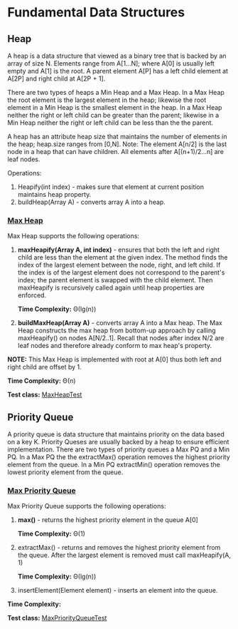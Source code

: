 # Fundamental Data Structures

## Heap
A heap is a data structure that viewed as a binary tree that is backed by an array of size N. 
Elements range from A[1...N]; where A[0] is usually left empty and A[1] is the root. A parent element A[P] has a 
left child element at A[2P] and right child at A[2P + 1]. 

There are two types of heaps a Min Heap and a Max Heap. In a Max Heap the root element is the largest element in the heap;
likewise the root element in a Min Heap is the smallest element in the heap. In a Max Heap neither the right or left
child can be greater than the parent; likewise in a Min Heap neither the right or left child can be less than the the parent.

A heap has an attribute heap size that maintains the number of elements in the heap; heap.size ranges from [0,N]. 
Note: The element A[n/2] is the last node in a heap that can have children. 
All elements after A[(n+1)/2...n] are leaf nodes. 

Operations: 
1) Heapify(int index) - makes sure that element at current position maintains heap property. 
2) buildHeap(Array A) - converts array A into a heap.  

### [Max Heap](https://github.com/matthewddiaz/Data-Structures/blob/master/src/com/matthewddiaz/datastructures/heap/MaxHeap.java)
Max Heap supports the following operations:

1) **maxHeapify(Array A, int index)** - ensures that both the left and right child are less than the element at the given index.
The method finds the index of the largest element between the node, right, and left child. If the index is of the largest
element does not correspond to the parent's index; the parent element is swapped with the child element. Then maxHeapify 
is recursively called again until heap properties are enforced.

    **Time Complexity:** Θ(lg(n))

2) **buildMaxHeap(Array A)** - converts array A into a Max heap. The Max Heap constructs the max heap from bottom-up approach
by calling maxHeapify() on nodes A[N/2..1]. Recall that nodes after index N/2 are leaf nodes and therefore already conform
to max heap's property.

**NOTE:** This Max Heap is implemented with root at A[0] thus both left and right child
are offset by 1.

   **Time Complexity:** Θ(n)

**Test class:** [MaxHeapTest](https://github.com/matthewddiaz/Data-Structures/blob/master/test/com/matthewddiaz/datastructures/queue/MaxHeapTest.java)

## Priority Queue
A priority queue is data structure that maintains priority on the data  based on a key K. Priority Queses are usually backed by 
a heap to ensure efficient implementation. There are two types of priority queues a Max PQ and a Min PQ. In a Max PQ the 
the extractMax() operation removes the highest priority element from the queue. In a Min PQ extractMin() operation removes the 
lowest priority element from the queue. 


### [Max Priority Queue](https://github.com/matthewddiaz/Data-Structures/blob/master/src/com/matthewddiaz/datastructures/heap/MaxPriorityQueue.java)
Max Priority Queue supports the following operations:

1) **max()** - returns the highest priority element in the queue A[0]

    **Time Complexity:** Θ(1)
2) extractMax() - returns and removes the highest priority element from the queue.
    After the largest element is removed must call maxHeapify(A, 1)
        
      **Time Complexity:** Θ(lg(n))
3) insertElement(Element element) - inserts an element into the queue.

**Time Complexity:**

**Test class:** [MaxPriorityQueueTest](https://github.com/matthewddiaz/Data-Structures/blob/master/test/com/matthewddiaz/datastructures/queue/MaxProrityQueueTest.java)
